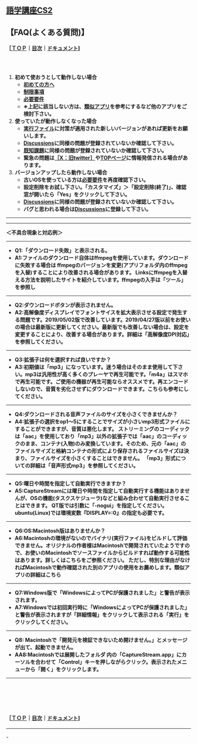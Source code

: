 ## [語学講座CS2](https://csreviser.github.io/CaptureStream2/) 
## 【FAQ(よくある質問)】　
#### ［[ＴＯＰ](./)**｜**[目次](./#目次)**｜**[ドキュメント](./#ドキュメント-1)]
####   　
1. **初めて使おうとして動作しない場合**
   * **[初めての方へ](./introduction)**
   * **[制限事項](./limitations)**
   * **[必要要件](./requirements)**
   * **※上記に該当しない方は、[類似アプリ](./application)を参考にするなど他のアプリをご検討下さい。**
1. **使っていたが動作しなくなった場合**
   * **[実行ファイル](./#%E5%AE%9F%E8%A1%8C%E3%83%95%E3%82%A1%E3%82%A4%E3%83%AB-1)に対策が適用された新しいバージョンがあれば更新をお願いします。**
   * **[Discussions](https://github.com/CSReviser/CaptureStream2/discussions)に同様の問題が登録されていないか確認して下さい。**
   * **[既知課題](./#%E6%97%A2%E7%9F%A5%E8%AA%B2%E9%A1%8C-1)に同様の問題が登録されていないか確認して下さい。**
   * **緊急の問題は[［X：旧twitter］](https://twitter.com/CSReviser)や[TOPページ](https://csreviser.github.io/CaptureStream2/)に情報発信される場合があります。**
1. **バージョンアップしたら動作しない場合**
   * **古いOSを使っている方は[必要要件](./requirements)を再度確認下さい。**
   * **設定削除をお試し下さい。「カスタマイズ」＞「設定削除(終了)」、確認窓が開いたら「Yes」をクリックして下さい。**
   * **[Discussions](https://github.com/CSReviser/CaptureStream2/discussions)に同様の問題が登録されていないか確認して下さい。**
   * **バグと思われる場合は[Discussions](https://github.com/CSReviser/CaptureStream2/discussions)に登録して下さい。**

*** 
*** 
**＜不具合現象と対応例＞**

*** 

* **Q1:「ダウンロード失敗」と表示される。**
* **A1:ファイルのダウンロード自体はffmpegを使用しています。ダウンロードに失敗する場合は ffmpegのバージョンを変更(アプリフォルダ内のffmpegを入替)することにより改善される場合があります。 Linksにffmpegを入替える方法を説明したサイトを紹介しています。ffmpegの入手は「ツール」を参照し**

*** 

* **Q2:ダウンロードボタンが表示されません。**
* **A2:高解像度ディスプレイでフォントサイスを拡大表示させる設定で発生する問題です。2019/05/02版で改善しています。2019/04/27版以前をお使いの場合は最新版に更新してください。最新版でも改善しない場合は、設定を変更することにより、改善する場合があります。詳細は「高解像度DPI対応」を参照してください。**


*** 

* **Q3:拡張子は何を選択すれば良いですか？**
* **A3:初期値は「mp3」になっています。迷う場合はそのまま使用して下さい。mp3は汎用性が高く多くのプレーヤで再生可能です。「m4a」はスマホで再生可能です。ご使用の機器が再生可能ならオススメです。再エンコードしないので、音質を劣化させずにダウンロードできます。こちらも参考にしてください。**

*** 

* **Q4:ダウンロードされる音声ファイルのサイズを小さくできませんか？**
* **A4:拡張子の選択をop1〜5にすることでサイズが小さいmp3形式ファイルにすることができますが、音質は悪化します。
ストリーミングのコーディックは「aac」を使用しており「mp3」以外の拡張子では「aac」のコーディックのまま、コンテナ(入物)のみ変換しています。そのため、元の「aac」のファイルサイズと格納コンテナの形式により保存されるファイルサイズは決まり、ファイルサイズを小さくすることはできません。
「mp3」形式についての詳細は「音声形式mp3」を参照してください。**

*** 

* **Q5:曜日や時間を指定して自動実行できますか？**
* **A5:CaptureStreamには曜日や時間を指定して自動実行する機能はありませんが、OSの機能(タスクスケジューラ)などと組み合わせて自動実行させることはできます。 QT版では引数に「-nogui」を指定してください。ubuntu(Linux)では環境変数『DISPLAY=:0』の指定も必要です。**

*** 

* **Q6:OS:Macintosh版はありませんか？**
* **A6:Macintoshの環境がないのでバイナリ(実行ファイル)をビルドして評価できません。オリジナルの作者様はMacintoshで開発されていたようですので、お使いのMacintoshでソースファイルからビルドすれば動作する可能性はあります。詳しくはこちらをご参照ください。
ただし、特別な理由がなければMacintoshで動作確認された別のアプリの使用をお薦めします。類似アプリの詳細はこちら**

*** 

* **Q7:Windows版で「WindowsによってPCが保護されました」と警告が表示されます。**
* **A7:Windowsでは初回実行時に「WindowsによってPCが保護されました」と警告が表示されますが「詳細情報」をクリックして表示される「実行」をクリックしてください。**

*** 

* **Q8: Macintoshで「開発元を検証できないため開けません。」とメッセージが出て、起動できません。**
* **AA8:Macintoshでは展開したフォルダ 内の「CaptureStream.app」にカーソルを合わせて「Control」キーを押しながらクリック。表示されたメニューから「開く」をクリックします。**

*** 






####   　
####   　
#### ［[ＴＯＰ](./)**｜**[目次](./#目次)**｜**[ドキュメント](./#ドキュメント-1)]

*** 
 <link rel="shortcut icon" type="image/x-icon" href="https://avatars.githubusercontent.com/u/46049273?v=4">
 <meta name="twitter:image:src" content="https://avatars.githubusercontent.com/u/46049273?v=4">
-
